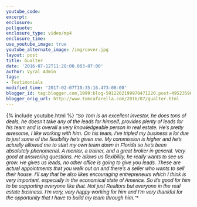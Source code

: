 ```yaml
---
youtube_code: 
excerpt:
enclosure:
pullquote:
enclosure_type: video/mp4
enclosure_time:
use_youtube_image: true
youtube_alternate_image: /img/cover.jpg
layout: post
title: Gualter
date: '2016-07-12T11:28:00.003-07:00'
author: Vyral Admin
tags:
- Testimonials
modified_time: '2017-02-07T10:35:16.473-08:00'
blogger_id: tag:blogger.com,1999:blog-5912202199970471220.post-4952359602499119546
blogger_orig_url: http://www.tomcafarella.com/2016/07/gualter.html
---
```

{% include youtube.html %}
<i><span style="font-size: normal;"><span style="font-family: &quot;arial&quot; , &quot;helvetica&quot; , sans-serif;">"So Tom is an excellent investor, he does tons of  deals, he doesn’t take any of the leads for himself, provides plenty of leads for his team and is overall a very knowledgeable person in real estate. He’s pretty awesome, I like working with him.  On his team, I’ve tripled my business a lot due to just some of the flexibility he’s given me. My commission is higher and he’s actually allowed me to start my own team down in Florida so he’s been absolutely phenomenal. A mentor, a trainer, and a great broker in general. Very good at answering questions. He allows us flexibility, he really wants to see us grow. He gives us leads, no other office is going to give you leads. These are actual appointments that you walk out on and there’s a seller who wants to sell their house. I’ll say that he also likes encouraging entrepreneurs which I think is very important, especially in the economical state of America. So it’s good for him to be supporting everyone like that. Not just Realtors but everyone in the real estate business. I’m very, very happy working for him and I’m very thankful for the opportunity that I have to build my team through him.<span style="font-family: &quot;arial&quot; , &quot;helvetica&quot; , sans-serif;">"* 